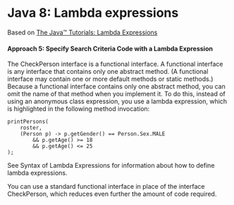 # Java 8: Lambda expressions

Based on [The Java™ Tutorials: Lambda Expressions](https://docs.oracle.com/javase/tutorial/java/javaOO/lambdaexpressions.html#approach5)

#### Approach 5: Specify Search Criteria Code with a Lambda Expression

The CheckPerson interface is a functional interface. A functional interface is any interface that contains only one abstract method. (A functional interface may contain one or more default methods or static methods.) Because a functional interface contains only one abstract method, you can omit the name of that method when you implement it. To do this, instead of using an anonymous class expression, you use a lambda expression, which is highlighted in the following method invocation:

```
printPersons(
    roster,
    (Person p) -> p.getGender() == Person.Sex.MALE
        && p.getAge() >= 18
        && p.getAge() <= 25
);
```

See Syntax of Lambda Expressions for information about how to define lambda expressions.

You can use a standard functional interface in place of the interface CheckPerson, which reduces even further the amount of code required.
